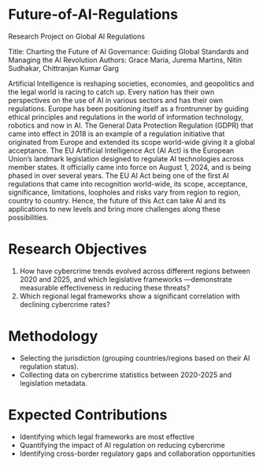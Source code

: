 # Future-of-AI-Regulations
Research Project on Global AI Regulations

Title: Charting the Future of AI Governance: Guiding Global Standards and Managing the AI Revolution
Authors: Grace Maria, Jurema Martins, Nitin Sudhakar, Chittranjan Kumar Garg

Artificial Intelligence is reshaping societies, economies, and geopolitics and the legal world is racing to catch up. Every nation has their own perspectives on the use of AI in various sectors and has their own regulations. 
Europe has been positioning itself as a frontrunner by guiding ethical principles and regulations in the world of information technology, robotics and now in AI. The General Data Protection Regulation (GDPR) that came into effect in 2018 is an example of a regulation initiative that originated from Europe and extended its scope world-wide giving it a global acceptance.
The EU Artificial Intelligence Act (AI Act) is the European Union’s landmark legislation designed to regulate AI technologies across member states. It officially came into force on August 1, 2024, and is being phased in over several years. 
The EU AI Act being one of the first AI regulations that came into recognition world-wide, its scope, acceptance, significance, limitations, loopholes and risks vary from region to region, country to country. Hence, the future of this Act can take AI and its applications to new levels and bring more challenges along these possibilities. 

# Research Objectives
1. How have cybercrime trends evolved across different regions between 2020 and 2025, and which legislative frameworks —demonstrate measurable effectiveness in reducing these threats?
2. Which regional legal frameworks show a significant correlation with declining cybercrime rates?

# Methodology
- Selecting the jurisdiction (grouping countries/regions based on their AI regulation status).
- Collecting data on cybercrime statistics between 2020-2025 and legislation metadata.

# Expected Contributions
- Identifying which legal frameworks are most effective
- Quantifying the impact of AI regulation on reducing cybercrime
- Identifying cross-border regulatory gaps and collaboration opportunities

